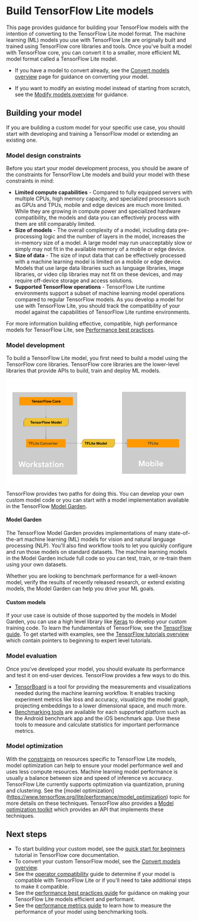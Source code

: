 # Build TensorFlow Lite models

This page provides guidance for building
your TensorFlow models with the intention of converting to the TensorFlow
Lite model format. The machine learning (ML) models you use with TensorFlow
Lite are originally
built and trained using TensorFlow core libraries and tools. Once you've built
a model with TensorFlow core, you can convert it to a smaller, more
efficient ML model format called a TensorFlow Lite model.

* If you have a model to convert already, see the
    [Convert models overview](../convert/)
    page for guidance on converting your model.

* If you want to modify an existing model instead of starting from scratch,
  see the [Modify models overview](../modify/model_maker) for guidance.


## Building your model

If you are building a custom model for your specific use case,
you should start with developing and training a TensorFlow model or extending
an existing one.

### Model design constraints

Before you start your model development process, you should be aware of the
constraints for TensorFlow Lite models and build your model with these
constraints in mind:

* **Limited compute capabilities** - Compared to fully equipped servers with
  multiple CPUs, high memory capacity, and specialized processors such as GPUs
  and TPUs, mobile and edge devices are much more limited. While they are
  growing in compute power and specialized hardware compatibility, the models
  and data you can effectively process with them are still comparably limited.
* **Size of models** - The overall complexity of a model, including data
  pre-processing logic and the number of layers in the model, increases the
  in-memory size of a model. A large model may run unacceptably slow or simply
  may not fit in the available memory of a mobile or edge device.
* **Size of data** - The size of input data that can be effectively processed
  with a machine learning model is limited on a mobile or edge device. Models
  that use large data libraries such as language libraries, image libraries, or
  video clip libraries may not fit on these devices, and may require
  off-device storage and access solutions.
* **Supported TensorFlow operations** - TensorFlow Lite runtime environments
  support a subset of machine learning model operations compared to
  regular TensorFlow models. As you develop a model for use with TensorFlow
  Lite, you should track the compatibility of your model against the
  capabilities of TensorFlow Lite runtime environments.

For more information building effective, compatible, high performance models
for TensorFlow Lite, see
[Performance best practices](../../performance/best_practices.md).

### Model development

To build a TensorFlow Lite model, you first need to build a model using the
TensorFlow core libraries. TensorFlow core libraries are the lower-level
libraries that provide APIs to build, train and deploy ML models.

![TFLite build workflow](../../images/build/build_workflow_diag.png)

TensorFlow provides two paths for doing this. You can develop
your own custom model code or you can start with a model implementation
available in the TensorFlow
[Model Garden](https://www.tensorflow.org/tfmodels).

#### Model Garden

The TensorFlow Model Garden provides implementations of many state-of-the-art
machine learning (ML) models for vision and natural language processing (NLP).
You'll also find workflow tools to let you quickly configure and run those
models on standard datasets. The machine learning models in the
Model Garden include full code so you can
test, train, or re-train them using your own datasets.

Whether you are looking to benchmark performance for a
well-known model, verify the results of recently released research, or extend
existing models, the Model Garden can help you drive your ML goals.

#### Custom models

If your use case is outside of those supported by the models in Model Garden,
you can use a high level library like
[Keras](https://www.tensorflow.org/guide/keras/sequential_model) to
develop your custom training code. To learn the fundamentals of TensorFlow, see
the [TensorFlow guide](https://www.tensorflow.org/guide/basics). To get started
with examples, see the
[TensorFlow tutorials overview](https://www.tensorflow.org/tutorials) which
contain pointers to beginning to expert level tutorials.

### Model evaluation

Once you've developed your model, you should evaluate its performance and test
it on end-user devices.
TensorFlow provides a few ways to do this.

* [TensorBoard](https://www.tensorflow.org/tensorboard/tensorboard_profiling_keras)
  is a tool for providing the measurements and visualizations needed during
  the machine learning workflow. It enables tracking experiment metrics like
  loss and accuracy, visualizing the model graph, projecting embeddings to a
  lower dimensional space, and much more.
* [Benchmarking tools](https://www.tensorflow.org/lite/performance/measurement)
  are available for each supported platform such as the Android benchmark app
  and the iOS benchmark app. Use these tools to measure and calculate statistics
  for important performance metrics.

### Model optimization

With the [constraints](#model_constraints) on resources specific to
TensorFlow Lite models, model optimization can help to ensure your
model performance well and uses less compute resources. Machine learning model
performance is usually a balance between size and speed of inference vs
accuracy. TensorFlow Lite currently supports optimization via quantization,
pruning and clustering. See the
[model optimization] (https://www.tensorflow.org/lite/performance/model_optimization)
topic for more details on these techniques. TensorFlow also provides a
[Model optimization toolkit](https://www.tensorflow.org/model_optimization/guide)
which provides an API that implements these techniques.

## Next steps

* To start building your custom model, see the
  [quick start for beginners](https://www.tensorflow.org/tutorials/quickstart/beginner)
  tutorial in TensorFlow core documentation.
* To convert your custom TensorFlow model, see the
  [Convert models overview](../convert).
* See the
  [operator compatibility](../../guide/ops_compatibility.md) guide to determine
  if your model is compatible with TensorFlow Lite or if you'll need to take
  additional steps to make it compatible.
* See the
  [performance best practices guide](https://www.tensorflow.org/lite/performance/best_practices)
  for guidance on making your TensorFlow Lite models efficient and performant.
* See the [performance metrics guide](../../performance/measurement.md) to learn
  how to measure the performance of your model using benchmarking tools.


